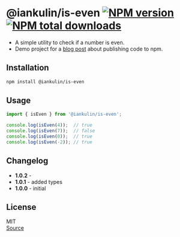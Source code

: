 # @iankulin/is-even [![NPM version](https://img.shields.io/npm/v/@iankulin/is-even.svg?style=flat)](https://www.npmjs.com/package/@iankulin/is-even) [![NPM total downloads](https://img.shields.io/npm/dt/@iankulin/is-even.svg?style=flat)](https://npmjs.org/package/@iankulin/is-even)


* A simple utility to check if a number is even.
* Demo project for a [blog post](https://devendevour.wordpress.com/2024/10/14/code-reuse-by-publishing-to-npm/) about publishing code to npm.

## Installation

```bash
npm install @iankulin/is-even
```

## Usage

```javascript
import { isEven } from '@iankulin/is-even';

console.log(isEven(4));  // true
console.log(isEven(7));  // false
console.log(isEven(0));  // true
console.log(isEven(-2)); // true
```

## Changelog

- **1.0.2** - 
- **1.0.1** - added types
- **1.0.0** - initial

## License

MIT  
[Source](https://github.com/IanKulin/is-even)